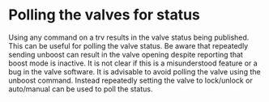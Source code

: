 # Polling the valves for status

Using any command on a trv results in the valve status being published. This can be useful for polling the valve status. Be aware that repeatedly sending unboost can result in the valve opening despite reporting that boost mode is inactive. It is not clear if this is a misunderstood feature or a bug in the valve software. It is advisable to avoid polling the valve using the unboost command. Instead repeatedly setting the valve to lock/unlock or auto/manual can be used to poll the status.